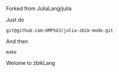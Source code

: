 Forked from JuliaLang/julia

Just do

    git@github.com:KMPSUJ/julia-zbik-mode.git
    
And then

    make

Welome to zbikLang
